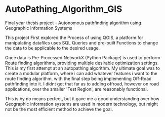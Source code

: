# AutoPathing_Algorithm_GIS
Final year thesis project - Autonomous pathfinding algorithm using Geographic Information Systems

This project First explored the Process of using QGIS, a platform for manipulating datafiles
uses SQL Queries and pre-built Functions to change the data to be applicable to the desired usage. 

Once data is Pre-Processed NetworkX (Python Package) is used to perform Route finding algorithms, providing multiple desirable optimization settings. 
This is my first attempt at an autopathing algorithm.
My ultimate goal was to create a modular platform, where i can add whatever features i want to the route finding algorithm, with the final step being implementing Off-Road pathfinding into it. 
I didnt get that far as to adding offroad, however on road applications, over the smaller 'Test Region', are reasonably functional.

This is by no means perfect, but it gave me a good understanding over how Geographic information systems are used in modern technology, but might not be the most efficient method to achieve the goal.
